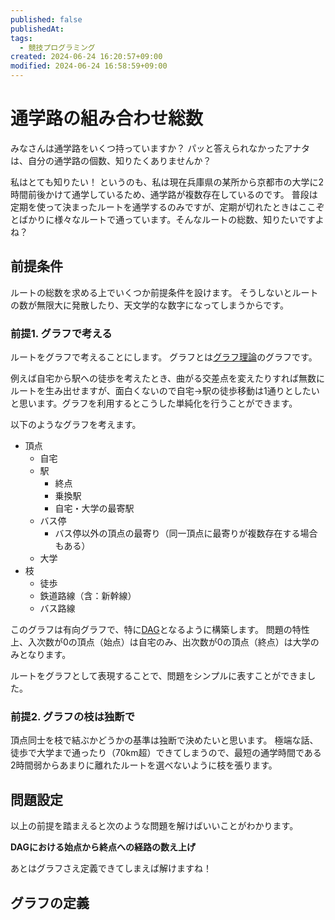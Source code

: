 ```yaml
---
published: false
publishedAt: 
tags:
  - 競技プログラミング
created: 2024-06-24 16:20:57+09:00
modified: 2024-06-24 16:58:59+09:00
---
```


# 通学路の組み合わせ総数

みなさんは通学路をいくつ持っていますか？
パッと答えられなかったアナタは、自分の通学路の個数、知りたくありませんか？

私はとても知りたい！ というのも、私は現在兵庫県の某所から京都市の大学に2時間前後かけて通学しているため、通学路が複数存在しているのです。
普段は定期を使って決まったルートを通学するのみですが、定期が切れたときはここぞとばかりに様々なルートで通っています。そんなルートの総数、知りたいですよね？

## 前提条件

ルートの総数を求める上でいくつか前提条件を設けます。
そうしないとルートの数が無限大に発散したり、天文学的な数字になってしまうからです。

### 前提1. グラフで考える

ルートをグラフで考えることにします。
グラフとは[グラフ理論](https://ja.m.wikipedia.org/wiki/%E3%82%B0%E3%83%A9%E3%83%95%E7%90%86%E8%AB%96)のグラフです。

例えば自宅から駅への徒歩を考えたとき、曲がる交差点を変えたりすれば無数にルートを生み出せますが、面白くないので自宅→駅の徒歩移動は1通りとしたいと思います。グラフを利用するとこうした単純化を行うことができます。

以下のようなグラフを考えます。

- 頂点
    - 自宅
    - 駅
        - 終点
        - 乗換駅
        - 自宅・大学の最寄駅
    - バス停
        - バス停以外の頂点の最寄り（同一頂点に最寄りが複数存在する場合もある）
    - 大学
- 枝
    - 徒歩
    - 鉄道路線（含：新幹線）
    - バス路線

このグラフは有向グラフで、特に[DAG](https://ja.m.wikipedia.org/wiki/%E6%9C%89%E5%90%91%E9%9D%9E%E5%B7%A1%E5%9B%9E%E3%82%B0%E3%83%A9%E3%83%95)となるように構築します。
問題の特性上、入次数が0の頂点（始点）は自宅のみ、出次数が0の頂点（終点）は大学のみとなります。

ルートをグラフとして表現することで、問題をシンプルに表すことができました。

### 前提2. グラフの枝は独断で

頂点同士を枝で結ぶかどうかの基準は独断で決めたいと思います。
極端な話、徒歩で大学まで通ったり（70km超）できてしまうので、最短の通学時間である2時間弱からあまりに離れたルートを選べないように枝を張ります。

## 問題設定

以上の前提を踏まえると次のような問題を解けばいいことがわかります。

**DAGにおける始点から終点への経路の数え上げ**

あとはグラフさえ定義できてしまえば解けますね！

## グラフの定義
